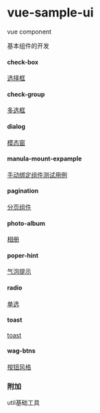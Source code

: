 # vue-sample-ui
vue component

基本组件的开发

#### check-box

[选择框](./components/check-box/help.md)

#### check-group

[多选框](./components/check-group/help.md)

#### dialog

[模态窗](./components/dialog/help.md)

#### manula-mount-expample

[手动绑定组件测试用例](./components/manual-mount-example/help.md)

#### pagination

[分页组件](./components/pagination/help.md)

#### photo-album

[相册](./components/photo-album/help.md)

#### poper-hint

[气泡提示](./components/poper-hint/help.md)

#### radio

[单选](./components/radio/help.md)

#### toast

[toast](./components/toast/help.md)

#### wag-btns

[按钮风格](./components/wag-btns/help.md)

### 附加

util基础工具
